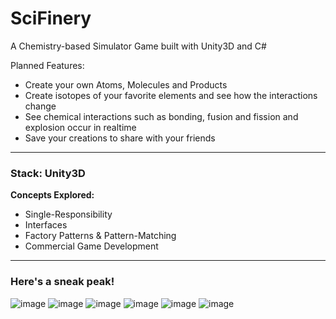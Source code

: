 

# SciFinery
A Chemistry-based Simulator Game built with Unity3D and C#
 
 Planned Features:
 * Create your own Atoms, Molecules and Products
 * Create isotopes of your favorite elements and see how the interactions change
 * See chemical interactions such as bonding, fusion and fission and explosion occur in realtime
 * Save your creations to share with your friends

---

### Stack: Unity3D

**Concepts Explored:**
- Single-Responsibility
- Interfaces
- Factory Patterns & Pattern-Matching
- Commercial Game Development

---

### Here's a sneak peak!
![image](https://github.com/nad0tornado/Game_Unity_SciFinery/assets/67047470/5fec0495-1b49-4bd6-a663-ddbba7e3d377)
![image](https://github.com/nad0tornado/Game_Unity_SciFinery/assets/67047470/afc322ea-6fc5-4314-afb3-3fde8fff3872)
![image](https://github.com/nad0tornado/Game_Unity_SciFinery/assets/67047470/dfe31442-e47c-45fc-97ba-f4b21c48947c)
![image](https://github.com/nad0tornado/Game_Unity_SciFinery/assets/67047470/11ea6ac4-9695-4699-a077-15b9a55bc264)
![image](https://github.com/nad0tornado/Game_Unity_SciFinery/assets/67047470/7f4b6364-c1b9-42c4-bea0-a72752d716e3)
![image](https://github.com/nad0tornado/Game_Unity_SciFinery/assets/67047470/b9280e98-b986-4977-abde-eb668e3bb611)



